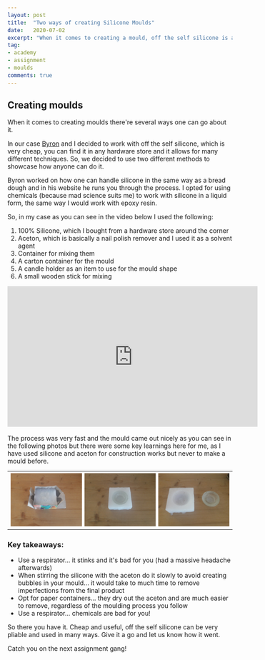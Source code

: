 ```yaml
---
layout: post
title:  "Two ways of creating Silicone Moulds"
date:   2020-07-02
excerpt: "When it comes to creating a mould, off the self silicone is a cheap alternative"
tag:
- academy 
- assignment
- moulds
comments: true
---
```


## Creating moulds

When it comes to creating moulds there're several ways one can go about it. 

In our case <a href="https://www.notion.so/Byron-Mach-771cb40a25704056aaafd37845932169" target="_blank">Byron</a> and I decided to work with off the self silicone, which is very cheap, you can find it in any hardware store and it allows for many different techniques. So, we decided to use two different methods to showcase how anyone can do it.

Byron worked on how one can handle silicone in the same way as a bread dough and in his website he runs you through the process. I opted for using chemicals (because mad science suits me) to work with silicone in a liquid form, the same way I would work with epoxy resin.

So, in my case as you can see in the video below I used the following:
1. 100% Silicone, which I bought from a hardware store around the corner
2. Aceton, which is basically a nail polish remover and I used it as a solvent agent
3. Container for mixing them
4. A carton container for the mould
5. A candle holder as an item to use for the mould shape
6. A small wooden stick for mixing

<iframe width="560" height="315" src="https://www.youtube.com/embed/L-A1S_NyoBI" frameborder="0"> </iframe>

The process was very fast and the mould came out nicely as you can see in the following photos but there were some key learnings here for me, as I have used silicone and aceton for construction works but never to make a mould before.

<table style="width:100%">
  <tr>
    <th><img src="https://github.com/tsoniotis/popit/raw/master/assets/img/moulds.png" alt="exposing the mould"></th>
 </tr>
</table>

### Key takeaways:
- Use a respirator... it stinks and it's bad for you (had a massive headache afterwards)
- When stirring the silicone with the aceton do it slowly to avoid creating bubbles in your mould... it would take to much time to remove imperfections from the final product
- Opt for paper containers... they dry out the aceton and are much easier to remove, regardless of the moulding process you follow
- Use a respirator... chemicals are bad for you!

So there you have it. Cheap and useful, off the self silicone can be very pliable and used in many ways. Give it a go and let us know how it went.

Catch you on the next assignment gang! 
